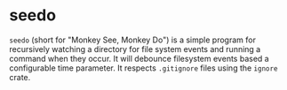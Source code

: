 # seedo

`seedo` (short for "Monkey See, Monkey Do") is a simple program for recursively watching a directory for file system
events and running a command when they occur. It will debounce filesystem
events based a configurable time parameter. It respects `.gitignore` files
using the `ignore` crate.
